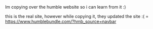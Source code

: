 Im copying over the humble website so i can learn from it :)

this is the real site, however while copying it, they updated the site :( = https://www.humblebundle.com/?hmb_source=navbar
